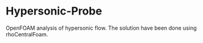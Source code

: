 # Hypersonic-Probe
OpenFOAM analysis of hypersonic flow. The solution have been done using rhoCentralFoam.
